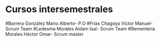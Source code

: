 # Cursos intersemestrales

#Barrera González Mario Alberto- P.O
#Frías Chagoya Víctor Manuel- Scrum Team
#Ledesma Morales Aidam Isai- Scrum Team
#Rementería Morales Héctor Omar- Scrum master
